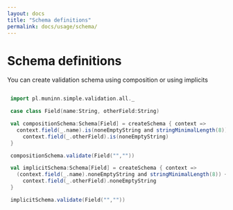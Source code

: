 ```yaml
---
layout: docs
title: "Schema definitions"
permalink: docs/usage/schema/
---
```

# Schema definitions

You can create validation schema using composition or using implicits
```scala mdoc

 import pl.muninn.simple.validation.all._

 case class Field(name:String, otherField:String)

 val compositionSchema:Schema[Field] = createSchema { context =>
   context.field(_.name).is(noneEmptyString and stringMinimalLength(8)) +
     context.field(_.otherField).is(noneEmptyString)
 }

 compositionSchema.validate(Field("",""))

 val implicitSchema:Schema[Field] = createSchema { context =>
   (context.field(_.name).noneEmptyString and stringMinimalLength(8)) +
     context.field(_.otherField).noneEmptyString
 }

 implicitSchema.validate(Field("",""))


```
